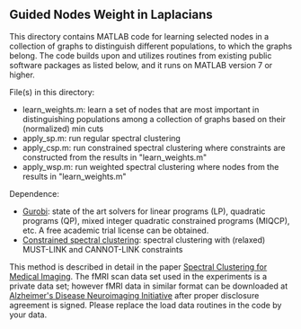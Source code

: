 ## Guided Nodes Weight in Laplacians
This directory contains MATLAB code for learning selected nodes in a collection of graphs to distinguish different populations, to which the graphs belong.
The code builds upon and utilizes routines from existing public software packages as listed below, and it runs on MATLAB version 7 or higher.

File(s) in this directory: 

+ learn_weights.m: learn a set of nodes that are most important in distinguishing populations among a collection of graphs based on their (normalized) min cuts
+ apply_sp.m: run regular spectral clustering
+ apply_csp.m: run constrained spectral clustering where constraints are constructed from the results in "learn_weights.m"
+ apply_wsp.m: run weighted spectral clustering where nodes from the results in "learn_weights.m"

Dependence: 

+ [Gurobi](http://www.gurobi.com): state of the art solvers for linear programs (LP), quadratic programs (QP), mixed integer quadratic constrained programs (MIQCP), etc. A free academic trial license can be obtained.
+ [Constrained spectral clustering](http://github.com/gnaixgnaw/CSP): spectral clustering with (relaxed) MUST-LINK and CANNOT-LINK constraints 

This method is described in detail in the paper [Spectral Clustering for Medical Imaging](http://kuo.idav.ucdavis.edu/pubs/icdm2014.pdf).
The fMRI scan data set used in the experiments is a private data set; however fMRI data in similar format can be downloaded at [Alzheimer's Disease Neuroimaging Initiative](http://adni.loni.usc.edu) after proper disclosure agreement is signed. Please replace the load data routines in the code by your data.
